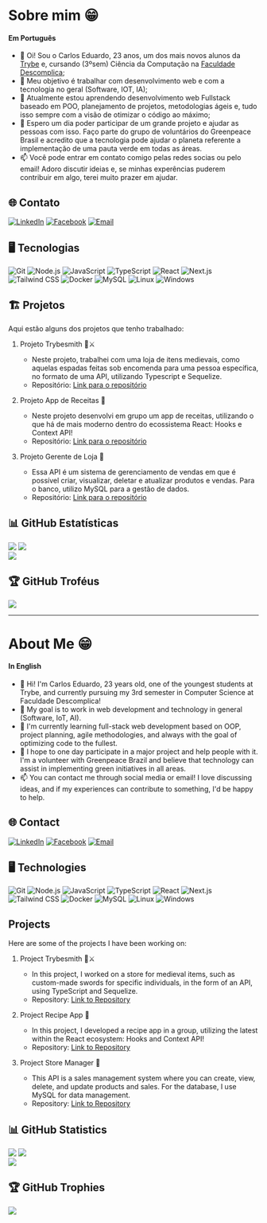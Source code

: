 # Sobre mim 😁

#### Em Português

- 👋 Oi! Sou o Carlos Eduardo, 23 anos, um dos mais novos alunos da [Trybe](https://www.betrybe.com/) e, cursando (3ºsem) Ciência da Computação na [Faculdade Descomplica](https://descomplica.com.br/faculdade/diferenciais/);
- 🔭 Meu objetivo é trabalhar com desenvolvimento web e com a tecnologia no geral (Software, IOT, IA);
- 🌱 Atualmente estou aprendendo desenvolvimento web Fullstack baseado em POO, planejamento de projetos, metodologias ágeis e, tudo isso sempre com a visão de otimizar o código ao máximo;
- 💞️ Espero um dia poder participar de um grande projeto e ajudar as pessoas com isso. Faço parte do grupo de voluntários do Greenpeace Brasil e acredito que a tecnologia pode ajudar 
     o planeta referente a implementação de uma pauta verde em todas as áreas.  
- 📫 Você pode entrar em contato comigo pelas redes socias ou pelo email! Adoro discutir ideias e, se minhas experências puderem contribuir em algo, terei muito prazer em ajudar.

## 🌐 Contato

[![LinkedIn](https://img.shields.io/badge/LinkedIn-%230077B5.svg?logo=linkedin&logoColor=white)](https://www.linkedin.com/in/carlos0010/)
[![Facebook](https://img.shields.io/badge/Facebook-%231877F2.svg?logo=facebook&logoColor=white)](https://www.facebook.com/kaducorinthiano)
[![Email](https://img.shields.io/badge/Email-%230077B5.svg?logo=microsoft-outlook&logoColor=white)](mailto:carlao0010@hotmail.com)

## 🖥️ Tecnologias

![Git](https://img.shields.io/badge/Git-%23F05032.svg?style=for-the-badge&logo=git&logoColor=white) ![Node.js](https://img.shields.io/badge/Node.js-%2343853D.svg?style=for-the-badge&logo=node.js&logoColor=white) ![JavaScript](https://img.shields.io/badge/javascript-%23323330.svg?style=for-the-badge&logo=javascript&logoColor=%23F7DF1E) ![TypeScript](https://img.shields.io/badge/TypeScript-%23007ACC.svg?style=for-the-badge&logo=typescript&logoColor=white) ![React](https://img.shields.io/badge/React-%2361DAFB.svg?style=for-the-badge&logo=react&logoColor=white) ![Next.js](https://img.shields.io/badge/Next.js-%23000000.svg?style=for-the-badge&logo=next.js&logoColor=white) ![Tailwind CSS](https://img.shields.io/badge/Tailwind_CSS-%231a202c.svg?style=for-the-badge&logo=tailwind-css&logoColor=61DAFB) ![Docker](https://img.shields.io/badge/Docker-%232496ED.svg?style=for-the-badge&logo=docker&logoColor=white) ![MySQL](https://img.shields.io/badge/MySQL-%234479A1.svg?style=for-the-badge&logo=mysql&logoColor=white) ![Linux](https://img.shields.io/badge/Linux-%23FCC624.svg?style=for-the-badge&logo=linux&logoColor=black) ![Windows](https://img.shields.io/badge/Windows-%230078D6.svg?style=for-the-badge&logo=windows&logoColor=white)

## 🏗️ Projetos
Aqui estão alguns dos projetos que tenho trabalhado:

1. Projeto Trybesmith 🛒⚔️
   - Neste projeto, trabalhei com uma loja de itens medievais, como aquelas espadas feitas sob encomenda para uma pessoa específica, no formato de uma API, utilizando Typescript e Sequelize.
   - Repositório: [Link para o repositório](https://github.com/Kadu-da-Silva/project-trybesmith)
  
2. Projeto App de Receitas 🥘
   - Neste projeto desenvolvi em grupo um app de receitas, utilizando o que há de mais moderno dentro do ecossistema React: Hooks e Context API!
   - Repositório: [Link para o repositório](https://github.com/Kadu-da-Silva/project-recipes-app)

3. Projeto Gerente de Loja 🏬
   - Essa API é um sistema de gerenciamento de vendas em que é possível criar, visualizar, deletar e atualizar produtos e vendas. Para o banco, utilizo MySQL para a gestão de dados.
   - Repositório: [Link para o repositório](https://github.com/Kadu-da-Silva/project-store-manager)

## 📊 GitHub Estatísticas
![](https://github-readme-stats.vercel.app/api?username=Kadu-da-Silva&theme=dark&hide_border=false&include_all_commits=true&count_private=true) ![](https://github-readme-streak-stats.herokuapp.com/?user=Kadu-da-Silva&theme=dark&hide_border=false)<br/>
![](https://github-readme-stats.vercel.app/api/top-langs/?username=Kadu-da-Silva&theme=dark&hide_border=false&include_all_commits=true&count_private=true&layout=compact)

## 🏆 GitHub Troféus
![](https://github-profile-trophy.vercel.app/?username=Kadu-da-Silva&theme=radical&no-frame=false&no-bg=false&margin-w=4)

<hr>

# About Me 😁

#### In English

- 👋 Hi! I'm Carlos Eduardo, 23 years old, one of the youngest students at Trybe, and currently pursuing my 3rd semester in Computer Science at Faculdade Descomplica!
- 👀 My goal is to work in web development and technology in general (Software, IoT, AI).
- 🌱 I'm currently learning full-stack web development based on OOP, project planning, agile methodologies, and always with the goal of optimizing code to the fullest.
- 💞️ I hope to one day participate in a major project and help people with it. I'm a volunteer with Greenpeace Brazil and believe that technology can assist in implementing green initiatives in all areas.
- 📫 You can contact me through social media or email! I love discussing ideas, and if my experiences can contribute to something, I'd be happy to help.

## 🌐 Contact

[![LinkedIn](https://img.shields.io/badge/LinkedIn-%230077B5.svg?logo=linkedin&logoColor=white)](https://www.linkedin.com/in/carlos0010/)
[![Facebook](https://img.shields.io/badge/Facebook-%231877F2.svg?logo=facebook&logoColor=white)](https://www.facebook.com/kaducorinthiano)
[![Email](https://img.shields.io/badge/Email-%230077B5.svg?logo=microsoft-outlook&logoColor=white)](mailto:carlao0010@hotmail.com)

## 🖥️ Technologies

![Git](https://img.shields.io/badge/Git-%23F05032.svg?style=for-the-badge&logo=git&logoColor=white) ![Node.js](https://img.shields.io/badge/Node.js-%2343853D.svg?style=for-the-badge&logo=node.js&logoColor=white) ![JavaScript](https://img.shields.io/badge/javascript-%23323330.svg?style=for-the-badge&logo=javascript&logoColor=%23F7DF1E) ![TypeScript](https://img.shields.io/badge/TypeScript-%23007ACC.svg?style=for-the-badge&logo=typescript&logoColor=white) ![React](https://img.shields.io/badge/React-%2361DAFB.svg?style=for-the-badge&logo=react&logoColor=white) ![Next.js](https://img.shields.io/badge/Next.js-%23000000.svg?style=for-the-badge&logo=next.js&logoColor=white) ![Tailwind CSS](https://img.shields.io/badge/Tailwind_CSS-%231a202c.svg?style=for-the-badge&logo=tailwind-css&logoColor=61DAFB) ![Docker](https://img.shields.io/badge/Docker-%232496ED.svg?style=for-the-badge&logo=docker&logoColor=white) ![MySQL](https://img.shields.io/badge/MySQL-%234479A1.svg?style=for-the-badge&logo=mysql&logoColor=white) ![Linux](https://img.shields.io/badge/Linux-%23FCC624.svg?style=for-the-badge&logo=linux&logoColor=black) ![Windows](https://img.shields.io/badge/Windows-%230078D6.svg?style=for-the-badge&logo=windows&logoColor=white)

## Projects
Here are some of the projects I have been working on:

1. Project Trybesmith 🛒⚔️
   - In this project, I worked on a store for medieval items, such as custom-made swords for specific individuals, in the form of an API, using TypeScript and Sequelize.
   - Repository: [Link to Repository](https://github.com/Kadu-da-Silva/project-trybesmith)

2. Project Recipe App 🥘
   - In this project, I developed a recipe app in a group, utilizing the latest within the React ecosystem: Hooks and Context API!
   - Repository: [Link to Repository](https://github.com/Kadu-da-Silva/project-recipes-app)

3. Project Store Manager 🏬
   - This API is a sales management system where you can create, view, delete, and update products and sales. For the database, I use MySQL for data management.
   - Repository: [Link to Repository](https://github.com/Kadu-da-Silva/project-store-manager)


## 📊 GitHub Statistics
![](https://github-readme-stats.vercel.app/api?username=Kadu-da-Silva&theme=dark&hide_border=false&include_all_commits=true&count_private=true) ![](https://github-readme-streak-stats.herokuapp.com/?user=Kadu-da-Silva&theme=dark&hide_border=false)<br/>
![](https://github-readme-stats.vercel.app/api/top-langs/?username=Kadu-da-Silva&theme=dark&hide_border=false&include_all_commits=true&count_private=true&layout=compact)

## 🏆 GitHub Trophies
![](https://github-profile-trophy.vercel.app/?username=Kadu-da-Silva&theme=radical&no-frame=false&no-bg=false&margin-w=4)
